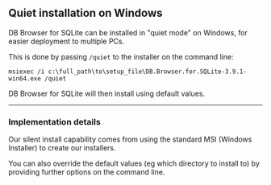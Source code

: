## Quiet installation on Windows

DB Browser for SQLite can be installed in "quiet mode" on Windows, for easier deployment to multiple PCs.

This is done by passing `/quiet` to the installer on the command line:

    msiexec /i c:\full_path\to\setup_file\DB.Browser.for.SQLite-3.9.1-win64.exe /quiet

DB Browser for SQLite will then install using default values.

---

### Implementation details

Our silent install capability comes from using the standard MSI (Windows Installer) to create our installers.

You can also override the default values (eg which directory to install to) by providing further options on the command line.
